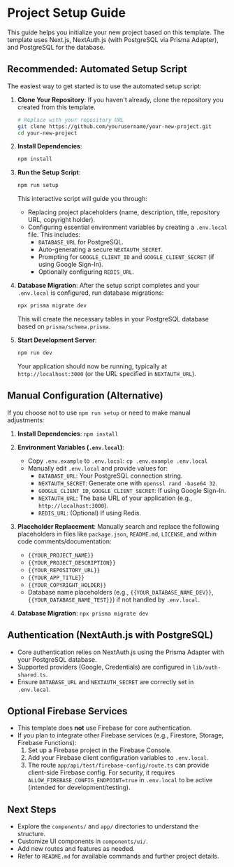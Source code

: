 # Project Setup Guide

This guide helps you initialize your new project based on this template. The template uses Next.js, NextAuth.js (with PostgreSQL via Prisma Adapter), and PostgreSQL for the database.

## Recommended: Automated Setup Script

The easiest way to get started is to use the automated setup script:

1.  **Clone Your Repository**:
    If you haven't already, clone the repository you created from this template.

    ```bash
    # Replace with your repository URL
    git clone https://github.com/yourusername/your-new-project.git
    cd your-new-project
    ```

2.  **Install Dependencies**:

    ```bash
    npm install
    ```

3.  **Run the Setup Script**:

    ```bash
    npm run setup
    ```

    This interactive script will guide you through:

    - Replacing project placeholders (name, description, title, repository URL, copyright holder).
    - Configuring essential environment variables by creating a `.env.local` file. This includes:
      - `DATABASE_URL` for PostgreSQL.
      - Auto-generating a secure `NEXTAUTH_SECRET`.
      - Prompting for `GOOGLE_CLIENT_ID` and `GOOGLE_CLIENT_SECRET` (if using Google Sign-In).
      - Optionally configuring `REDIS_URL`.

4.  **Database Migration**:
    After the setup script completes and your `.env.local` is configured, run database migrations:

    ```bash
    npx prisma migrate dev
    ```

    This will create the necessary tables in your PostgreSQL database based on `prisma/schema.prisma`.

5.  **Start Development Server**:
    ```bash
    npm run dev
    ```
    Your application should now be running, typically at `http://localhost:3000` (or the URL specified in `NEXTAUTH_URL`).

## Manual Configuration (Alternative)

If you choose not to use `npm run setup` or need to make manual adjustments:

1.  **Install Dependencies**: `npm install`

2.  **Environment Variables (`.env.local`)**:

    - Copy `.env.example` to `.env.local`: `cp .env.example .env.local`
    - Manually edit `.env.local` and provide values for:
      - `DATABASE_URL`: Your PostgreSQL connection string.
      - `NEXTAUTH_SECRET`: Generate one with `openssl rand -base64 32`.
      - `GOOGLE_CLIENT_ID`, `GOOGLE_CLIENT_SECRET`: If using Google Sign-In.
      - `NEXTAUTH_URL`: The base URL of your application (e.g., `http://localhost:3000`).
      - `REDIS_URL`: (Optional) If using Redis.

3.  **Placeholder Replacement**:
    Manually search and replace the following placeholders in files like `package.json`, `README.md`, `LICENSE`, and within code comments/documentation:

    - `{{YOUR_PROJECT_NAME}}`
    - `{{YOUR_PROJECT_DESCRIPTION}}`
    - `{{YOUR_REPOSITORY_URL}}`
    - `{{YOUR_APP_TITLE}}`
    - `{{YOUR_COPYRIGHT_HOLDER}}`
    - Database name placeholders (e.g., `{{YOUR_DATABASE_NAME_DEV}}`, `{{YOUR_DATABASE_NAME_TEST}}`) if not handled by `.env.local`.

4.  **Database Migration**: `npx prisma migrate dev`

## Authentication (NextAuth.js with PostgreSQL)

- Core authentication relies on NextAuth.js using the Prisma Adapter with your PostgreSQL database.
- Supported providers (Google, Credentials) are configured in `lib/auth-shared.ts`.
- Ensure `DATABASE_URL` and `NEXTAUTH_SECRET` are correctly set in `.env.local`.

## Optional Firebase Services

- This template does **not** use Firebase for core authentication.
- If you plan to integrate other Firebase services (e.g., Firestore, Storage, Firebase Functions):
  1.  Set up a Firebase project in the Firebase Console.
  2.  Add your Firebase client configuration variables to `.env.local`.
  3.  The route `app/api/test/firebase-config/route.ts` can provide client-side Firebase config. For security, it requires `ALLOW_FIREBASE_CONFIG_ENDPOINT=true` in `.env.local` to be active (intended for development/testing).

## Next Steps

- Explore the `components/` and `app/` directories to understand the structure.
- Customize UI components in `components/ui/`.
- Add new routes and features as needed.
- Refer to `README.md` for available commands and further project details.
